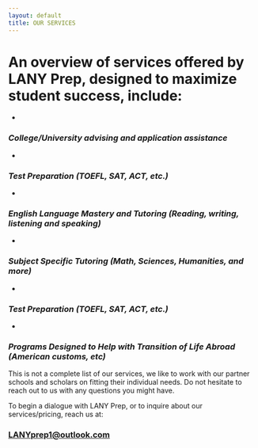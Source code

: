 ```yaml
---
layout: default
title: OUR SERVICES
---
```


# An overview of services offered by LANY Prep, designed to maximize student success, include:

-

### *College/University advising and application assistance*

-

### *Test Preparation (TOEFL, SAT, ACT, etc.)* 

-

### *English Language Mastery and Tutoring (Reading, writing, listening and speaking)*

-

### *Subject Specific Tutoring (Math, Sciences, Humanities, and more)*

-

### *Test Preparation (TOEFL, SAT, ACT, etc.)* 

-

### *Programs Designed to Help with Transition of Life Abroad (American customs, etc)*


This is not a complete list of our services, we like to work with our partner schools and scholars on fitting their individual needs. Do not hesitate to reach out to us with any questions you might have.

To begin a dialogue with LANY Prep, or to inquire about our services/pricing, reach us at:
### LANYprep1@outlook.com
